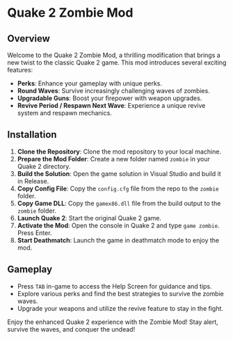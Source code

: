# Quake 2 Zombie Mod

## Overview
Welcome to the Quake 2 Zombie Mod, a thrilling modification that brings a new twist to the classic Quake 2 game. This mod introduces several exciting features:
- **Perks**: Enhance your gameplay with unique perks.
- **Round Waves**: Survive increasingly challenging waves of zombies.
- **Upgradable Guns**: Boost your firepower with weapon upgrades.
- **Revive Period / Respawn Next Wave**: Experience a unique revive system and respawn mechanics.

## Installation
1. **Clone the Repository**: Clone the mod repository to your local machine.
2. **Prepare the Mod Folder**: Create a new folder named `zombie` in your Quake 2 directory.
3. **Build the Solution**: Open the game solution in Visual Studio and build it in Release.
4. **Copy Config File**: Copy the `config.cfg` file from the repo to the `zombie` folder.
5. **Copy Game DLL**: Copy the `gamex86.dll` file from the build output to the `zombie` folder.
6. **Launch Quake 2**: Start the original Quake 2 game.
7. **Activate the Mod**: Open the console in Quake 2 and type `game zombie`. Press Enter.
8. **Start Deathmatch**: Launch the game in deathmatch mode to enjoy the mod.

## Gameplay
- Press `TAB` in-game to access the Help Screen for guidance and tips.
- Explore various perks and find the best strategies to survive the zombie waves.
- Upgrade your weapons and utilize the revive feature to stay in the fight.

Enjoy the enhanced Quake 2 experience with the Zombie Mod! Stay alert, survive the waves, and conquer the undead!
